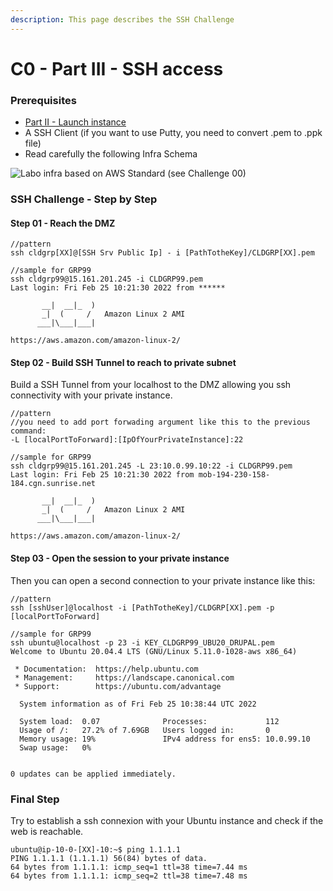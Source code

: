 ```yaml
---
description: This page describes the SSH Challenge
---
```


# C0 - Part III - SSH access

### Prerequisites

* [Part II - Launch instance](../../../archives/session-2021-2022/challenges/challenge-00/c1-part-ii-launch-instance.md)
* A SSH Client (if you want to use Putty, you need to convert .pem to .ppk file)
* Read carefully the following Infra Schema

![Labo infra based on AWS Standard (see Challenge 00)](../../../.gitbook/assets/CLD\_Infra\_Labo0.png)

### SSH Challenge - Step by Step

#### Step 01 - Reach the DMZ

```
//pattern
ssh cldgrp[XX]@[SSH Srv Public Ip] - i [PathTotheKey]/CLDGRP[XX].pem

//sample for GRP99
ssh cldgrp99@15.161.201.245 -i CLDGRP99.pem
Last login: Fri Feb 25 10:21:30 2022 from ******

       __|  __|_  )
       _|  (     /   Amazon Linux 2 AMI
      ___|\___|___|

https://aws.amazon.com/amazon-linux-2/
```

#### Step 02 - Build SSH Tunnel to reach to private subnet

Build a SSH Tunnel from your localhost to the DMZ allowing you ssh connectivity with your private instance.

```
//pattern
//you need to add port forwading argument like this to the previous command:
-L [localPortToForward]:[IpOfYourPrivateInstance]:22

//sample for GRP99
ssh cldgrp99@15.161.201.245 -L 23:10.0.99.10:22 -i CLDGRP99.pem
Last login: Fri Feb 25 10:21:30 2022 from mob-194-230-158-184.cgn.sunrise.net

       __|  __|_  )
       _|  (     /   Amazon Linux 2 AMI
      ___|\___|___|

https://aws.amazon.com/amazon-linux-2/
```

#### Step 03 - Open the session to your private instance

Then you can open a second connection to your private instance like this:

```
//pattern
ssh [sshUser]@localhost -i [PathTotheKey]/CLDGRP[XX].pem -p [localPortToForward]

//sample for GRP99
ssh ubuntu@localhost -p 23 -i KEY_CLDGRP99_UBU20_DRUPAL.pem
Welcome to Ubuntu 20.04.4 LTS (GNU/Linux 5.11.0-1028-aws x86_64)

 * Documentation:  https://help.ubuntu.com
 * Management:     https://landscape.canonical.com
 * Support:        https://ubuntu.com/advantage

  System information as of Fri Feb 25 10:38:44 UTC 2022

  System load:  0.07              Processes:             112
  Usage of /:   27.2% of 7.69GB   Users logged in:       0
  Memory usage: 19%               IPv4 address for ens5: 10.0.99.10
  Swap usage:   0%


0 updates can be applied immediately.
```

### Final Step

Try to establish a ssh connexion with your Ubuntu instance and check if the web is reachable.

```
ubuntu@ip-10-0-[XX]-10:~$ ping 1.1.1.1
PING 1.1.1.1 (1.1.1.1) 56(84) bytes of data.
64 bytes from 1.1.1.1: icmp_seq=1 ttl=38 time=7.44 ms
64 bytes from 1.1.1.1: icmp_seq=2 ttl=38 time=7.48 ms
```



